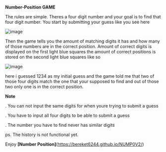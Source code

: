<strong>Number-Position GAME</strong>

The rules are simple. Theres a four digit number and your goal is to 
find that four digit number. You start by submitting your guess like 
you see here 

![image](https://user-images.githubusercontent.com/74484536/155718254-0f717f1d-11fa-43bc-83d2-bc87a0e41ece.png)

Then the game tells you the amount of matching digits it has and how 
many of those numbers are in the correct position. Amount of correct 
digits is displayed on the first light blue squares the amount of 
correct positions is stored on the second light blue squares like so

![image](https://user-images.githubusercontent.com/74484536/155718627-d09bf0fb-3e0d-467b-837f-a9f80acb8ca8.png)

here i guessed 1234 as my initial guess and the game told me that two
of those four digits match the one that your supposed to find and out 
of those two only one is in the correct position. 

<strong>Note</strong>

. You can not input the same digits for when youre trying to submit a 
guess

. You have to input all four digits to be able to submit a guess 

. The number you have to find never has similar digits 

ps. The history is not functional yet.

Enjoy <strong>[Number Position]</strong>(https://bereket6244.github.io/NUMP0V2/)

